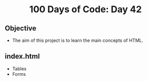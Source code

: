 <h1 align="center">
    100 Days of Code: Day 42
  <br>
</h1>

## Objective
- The aim of this project is to learn the main concepts of HTML.

## index.html
- Tables
- Forms
